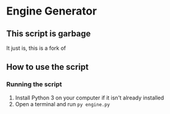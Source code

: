 # Engine Generator

## This script is garbage
It just is, this is a fork of 

## How to use the script
### Running the script
1. Install Python 3 on your computer if it isn't already installed
2. Open a terminal and run `py engine.py`
